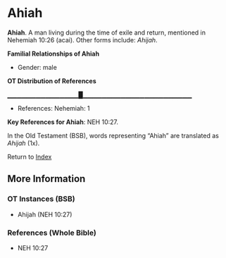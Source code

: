 # Ahiah
**Ahiah**. 
A man living during the time of exile and return, mentioned in Nehemiah 10:26 (acai). 
Other forms include: 
*Ahijah*. 




**Familial Relationships of Ahiah**


* Gender: male


**OT Distribution of References**

▁▁▁▁▁▁▁▁▁▁▁▁▁▁▁█▁▁▁▁▁▁▁▁▁▁▁▁▁▁▁▁▁▁▁▁▁▁▁
* References: Nehemiah: 1



**Key References for Ahiah**: 
NEH 10:27. 


In the Old Testament (BSB), words representing “Ahiah” are translated as 
*Ahijah* (1x). 




Return to [Index](00-Index.md)

## More Information

### OT Instances (BSB)

* Ahijah (NEH 10:27)



### References (Whole Bible)

* NEH 10:27



